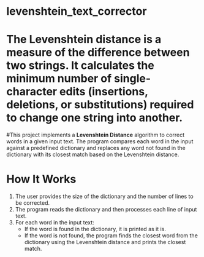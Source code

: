 # levenshtein_text_corrector
# The **Levenshtein distance** is a measure of the difference between two strings. It calculates the minimum number of single-character edits (insertions, deletions, or substitutions) required to change one string into another.

#This project implements a **Levenshtein Distance** algorithm to correct words in a given input text. The program compares each word in the input against a predefined dictionary and replaces any word not found in the dictionary with its closest match based on the Levenshtein distance.


# How It Works
1. The user provides the size of the dictionary and the number of lines to be corrected.
2. The program reads the dictionary and then processes each line of input text.
3. For each word in the input text:
   - If the word is found in the dictionary, it is printed as it is.
   - If the word is not found, the program finds the closest word from the dictionary using the Levenshtein distance and prints the closest match.
